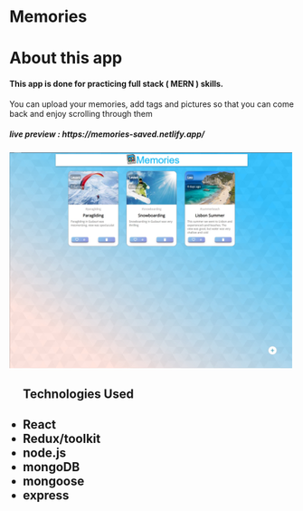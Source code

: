 # Memories
<h1> About this app </h1>

 <h4> This app is done for practicing full stack ( MERN ) skills.  </h4>
 <p> You can upload your memories, add tags and pictures so that you can come back and enjoy scrolling through them  </p>

 <h5> live preview : https://memories-saved.netlify.app/</h5>
<p float="left">
  <img src="/public/Memories_Prev.jpg" width="500" />
</p>


  <ul> <h2> Technologies Used <h2>
    <li>React</li>
    <li>Redux/toolkit </li>
    <li> node.js </li>
    <li> mongoDB </li>
    <li> mongoose </li>
    <li> express </li>  
  </ul>
